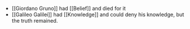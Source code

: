 - [[Giordano Gruno]] had [[Belief]] and died for it
- [[Galileo Galilei]] had [[Knowledge]] and could deny his knowledge, but the truth remained. 
